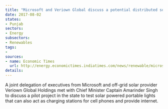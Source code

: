```yaml
---
title: "Microsoft and Veriown Global discuss a potential distributed solar pilot project with Madhya Pradesh"
date: 2017-08-02
states:
- Punjab
sectors:
- Energy
subsectors:
- Renewables
tags:
- 
sources:
- name: Economic Times
  url: http://energy.economictimes.indiatimes.com/news/renewable/microsoft-keen-on-supplying-solar-powered-devices-to-punjabmicrosoft/59891797
details:
---
```


A joint delegation of executives from Microsoft and off-grid solar provider Veriown Global Holdings met with Chief Minister Captain Amarinder Singh to discuss a pilot project in the state to test solar powered portable lights that can also act as charging stations for cell phones and provide internet. 
